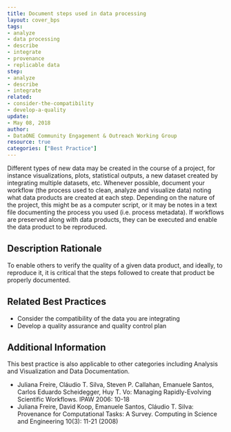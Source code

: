 ```yaml
---
title: Document steps used in data processing
layout: cover_bps
tags:
- analyze
- data processing
- describe
- integrate
- provenance
- replicable data
step:
- analyze
- describe
- integrate
related:
- consider-the-compatibility
- develop-a-quality
update:
- May 08, 2018
author:
- DataONE Community Engagement & Outreach Working Group
resource: true
categories: ["Best Practice"]
---
```




Different types of new data may be created in the course of a project, for instance visualizations, plots, statistical outputs, a new dataset created by integrating multiple datasets, etc. Whenever possible, document your workflow (the process used to clean, analyze and visualize data) noting what data products are created at each step. Depending on the nature of the project, this might be as a computer script, or it may be notes in a text file documenting the process you used (i.e. process metadata). If workflows are preserved along with data products, they can be executed and enable the data product to be reproduced.

## Description Rationale

To enable others to verify the quality of a given data product, and ideally, to reproduce it, it is critical that the steps followed to create that product be properly documented.

## Related Best Practices

- Consider the compatibility of the data you are integrating
- Develop a quality assurance and quality control plan

## Additional Information

This best practice is also applicable to other categories including Analysis and Visualization and Data Documentation.

- Juliana Freire, Cláudio T. Silva, Steven P. Callahan, Emanuele Santos, Carlos Eduardo Scheidegger, Huy T. Vo: Managing Rapidly-Evolving Scientific Workflows. IPAW 2006: 10-18
- Juliana Freire, David Koop, Emanuele Santos, Cláudio T. Silva: Provenance for Computational Tasks: A Survey. Computing in Science and Engineering 10(3): 11-21 (2008)
